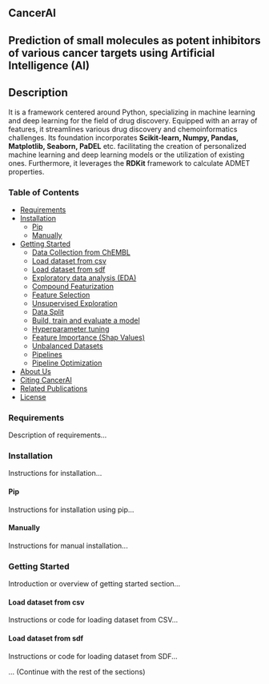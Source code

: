 ## CancerAI

## Prediction of small molecules as potent inhibitors of various cancer targets using Artificial Intelligence (AI)

## Description

It is a framework centered around Python, specializing in machine learning and deep learning for the field of drug discovery. Equipped with an array of features, it streamlines various drug discovery and chemoinformatics challenges. Its foundation incorporates **Scikit-learn, Numpy, Pandas, Matplotlib, Seaborn, PaDEL** etc. facilitating the creation of personalized machine learning and deep learning models or the utilization of existing ones. Furthermore, it leverages the **RDKit** framework to calculate ADMET properties.


### Table of Contents
- [Requirements](#requirements)
- [Installation](#installation)
  - [Pip](#pip)
  - [Manually](#manually)
- [Getting Started](#getting-started)
  - [Data Collection from ChEMBL](#Data-collection-from-ChEMBL)
  - [Load dataset from csv](#load-dataset-from-csv)
  - [Load dataset from sdf](#load-dataset-from-sdf)
  - [Exploratory data analysis (EDA)](#Exploratory-data-analysis-(EDA))
  - [Compound Featurization](#compound-featurization)
  - [Feature Selection](#feature-selection)
  - [Unsupervised Exploration](#unsupervised-exploration)
  - [Data Split](#data-split)
  - [Build, train and evaluate a model](#build-train-and-evaluate-a-model)
  - [Hyperparameter tuning](#hyperparameter-tuning)
  - [Feature Importance (Shap Values)](#feature-importance-shap-values)
  - [Unbalanced Datasets](#unbalanced-datasets)
  - [Pipelines](#pipelines)
  - [Pipeline Optimization](#pipeline-optimization)
- [About Us](#about-us)
- [Citing CancerAI](#citing-CancerAI)
- [Related Publications](#related-publications)
- [License](#license)

 
### Requirements

Description of requirements...

### Installation

Instructions for installation...

#### Pip

Instructions for installation using pip...

#### Manually

Instructions for manual installation...

### Getting Started

Introduction or overview of getting started section...

#### Load dataset from csv

Instructions or code for loading dataset from CSV...

#### Load dataset from sdf

Instructions or code for loading dataset from SDF...

... (Continue with the rest of the sections)




